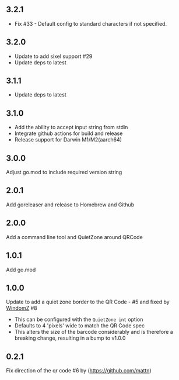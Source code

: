 ## 3.2.1

- Fix #33 - Default config to standard characters if not specified.

## 3.2.0

- Update to add sixel support #29
- Update deps to latest

## 3.1.1

- Update deps to latest

## 3.1.0

- Add the ability to accept input string from stdin
- Integrate github actions for build and release
- Release support for Darwin M1/M2(aarch64)

## 3.0.0

Adjust go.mod to include required version string

## 2.0.1

Add goreleaser and release to Homebrew and Github

## 2.0.0

Add a command line tool and QuietZone around QRCode

## 1.0.1

Add go.mod

## 1.0.0

Update to add a quiet zone border to the QR Code - #5 and fixed by [WindomZ](https://github.com/WindomZ) #8

  - This can be configured with the `QuietZone int` option
  - Defaults to 4 'pixels' wide to match the QR Code spec
  - This alters the size of the barcode considerably and is therefore a breaking change, resulting in a bump to v1.0.0

## 0.2.1 

Fix direction of the qr code #6 by (https://github.com/mattn)
